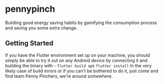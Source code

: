 # pennypinch

Building good energy saving habits by gamifying the consumption process and saving you some extra change.

## Getting Started
If you have the Flutter environment set up on your machine, you should simply be able to try it out on any Android device by connecting it and building the binary with - 
`flutter build apk`
`flutter install`
In the very likely case of build errors or if you can't be bothered to do it, just come and find team Penny Pinchers, we're around somewhere. 